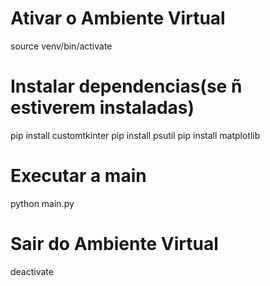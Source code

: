 # Ativar o Ambiente Virtual
source venv/bin/activate

# Instalar dependencias(se ñ estiverem instaladas)
pip install customtkinter
pip install psutil
pip install matplotlib

# Executar a main
python main.py

# Sair do Ambiente Virtual 
deactivate
